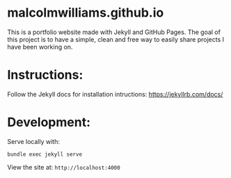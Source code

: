 # malcolmwilliams.github.io

This is a portfolio website made with Jekyll and GitHub Pages. The goal of this project is to have a simple, clean and free way to easily share projects I have been working on. 


# Instructions:

Follow the Jekyll docs for installation intructions: https://jekyllrb.com/docs/

# Development:

Serve locally with:
```
bundle exec jekyll serve
```

View the site at: `http://localhost:4000`
